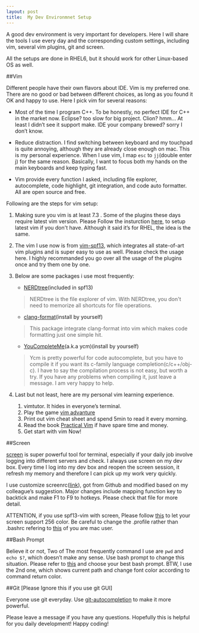 ```yaml
---
layout: post
title:  My Dev Environmnet Setup
---
```


A good dev environment is very important for developers. Here I will share the tools I use every day and the corresponding custom settings, including vim, several vim plugins, git and screen. 

All the setups are done in RHEL6, but it should work for other Linux-based OS as well. 

##Vim

Different people have their own flavors about IDE. Vim is my preferred one. There are no good or bad between different choices, as long as you found it OK and happy to use. Here I pick vim for several reasons:

* Most of the time I program C++. To be honestly, no perfect IDE for C++ in the market now. Eclipse? too slow for big project. Clion? hmm… At least I didn’t see it support make. IDE your company brewed?  sorry I don’t know. 

* Reduce distraction. I find switching between keyboard and my touchpad is quite annoying, although they are already close enough on mac. This is my personal experience. When I use vim, I map ``esc`` to ``jj``(double enter j) for the same reason. Basically, I want to focus both my hands on the main keyboards and keep typing fast.

* Vim provide every function I asked, including file explorer, autocomplete, code highlight, git integration, and code auto formatter. All are open source and free.

Following are the steps for vim setup:

1. Making sure you vim is at least 7.3 . Some of the plugins these days require latest vim version. Please Follow the insturction [here](http://blog.angeloff.name/post/2010/10/15/vim-7-on-red-hat-enterprise-linux-rhel/), to setup latest vim if you don't have. Although it said it’s for RHEL, the idea is the same.

1. The vim I use now is from [vim-spf13](http://vim.spf13.com/), which integrates all state-of-art vim plugins and is super easy to use as well. Please check the usage here. I highly recommanded you go over all the usage of the plugins once and try them one by one.

1. Below are some packages i use most frequently:

    * [NERDtree](https://github.com/scrooloose/nerdtree)(included in spf13)
    > NERDtree is the file explorer of vim. With NERDtree, you don't need to memorize all shortcuts for file operations.

    * [clang-format](https://github.com/rhysd/vim-clang-format)(install by yourself)
    > This package integrate clang-format into vim which makes code formatting just one simple hit.

    * [YouCompleteMe](http://valloric.github.io/YouCompleteMe/)(a.k.a ycm)(install by yourself)
    > Ycm is pretty powerful for code autocomplete, but you have to compile it if you want its c-family language    completion(c/c++/obj-c). I have to say the compilation process is not easy, but worth a try. If you have any problems when compiling it, just leave a message. I am very happy to help.

1. Last but not least, here are my personal vim learning experience. 
    1. vimtutor. It hides in everyone’s terminal.
    2. Play the game [vim advanture](http://vim-adventures.com/)
    3. Print out vim cheat sheet and spend 5min to read it every morning. 
    4. Read the book [Practical Vim](http://www.amazon.com/Practical-Vim-Thought-Pragmatic-Programmers/dp/1934356980) if have spare time and money.
    5. Get start with vim Now!
 
##Screen

[screen](http://www.gnu.org/software/screen/) is super powerful tool for terminal, especially if your daily job involve logging into different servers and check. I always use screen on my dev box. Every time I log into my dev box and reopen the screen session, it refresh my memory and therefore I can pick up my work very quickly.

I use customize screenrc([link](https://github.com/qqibrow/setup/blob/master/.screenrc)), got from Github and modified based on my colleague’s suggestion. Major changes include mapping function key to backtick and make F1 to F9  to hotkeys. Please check that file for more detail.

ATTENTION, if you use spf13-vim with screen, Please follow [this](http://stackoverflow.com/questions/6787734/strange-behavior-of-vim-color-inside-screen-with-256-colors) to let your screen support 256 color. Be careful to change the .profile rather than .bashrc refering to [this](http://superuser.com/a/370042) of you are mac user.

##Bash Prompt

Believe it or not, Two of The most frequently command I use are ```pwd``` and ```echo $?```, which doesn’t make any sense. Use bash prompt to change this situation. Please refer to [this](http://www.maketecheasier.com/8-useful-and-interesting-bash-prompts) and choose your best bash prompt. BTW, I use the 2nd one, which shows current path and change font color according to command return color.

##Git [Please Ignore this if you use git GUI]

Everyone use git everyday. Use [git-autocompletion](http://git-scm.com/book/en/v1/Git-Basics-Tips-and-Tricks) to make it more powerful. 

Please leave a message if you have any questions. Hopefully this is helpful for you daily development! Happy coding!


